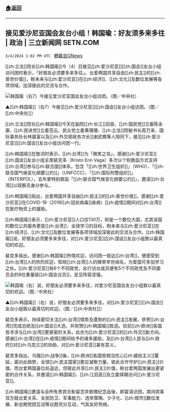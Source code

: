 ###  [:house:返回](README.md)
---


## 接见爱沙尼亚国会友台小组！韩国瑜：好友须多来多往 | 政治 | 三立新闻网  SETN.COM
`3/4/2024 1:02 PM UTC ` [轉載自GNews](https://gnews.org/articles/2363803)

[[zh:立法]]院长[[zh:韩国瑜]]今（4）日接见[[zh:爱沙尼亚]][[zh:国会]]友台小组访问团时表示，「好朋友必须要多来多往」。台爱两国共享自由[[zh:民主]]的[[zh:普世价值]]，盼未来与[[zh:爱沙尼亚]]在[[zh:经济]]、[[zh:文化]]及数位发展等各项领域，加深彼此的交流与合作。

![韩国瑜（右7）今接见爱沙尼亚国会友台小组访团。（图／中央社）](https://attach.setn.com/newsimages/2024/03/04/4554561-PH.jpg "韩国瑜（右7）今接见爱沙尼亚国会友台小组访团。（图／中央社）")

▲[[zh:韩国瑜]]（右7）今接见[[zh:爱沙尼亚]][[zh:国会]]友台小组访团。（图／[[zh:中央社]]）

[[zh:立法]]院长[[zh:韩国瑜]]今天在副院[[zh:长江]]启臣、[[zh:国民党]]立委陈永康、[[zh:民进党]]立委范云、民众党立委黄珊珊、[[zh:立法]]院秘书长周万来、国际事务处长林晨富以及[[zh:外交部政务次长]]谢武樵等人陪同下，接见[[zh:爱沙尼亚]][[zh:国会]]友台小组访问团一行。

[[zh:韩国瑜]]在致词时表示，[[zh:台湾]]为「微笑之岛」，感谢[[zh:爱沙尼亚]][[zh:国会]]友台小组主席裴克多（Kristo Enn Vaga）多次以个别致函方式支持[[zh:台湾]]参与[[zh:联合国]]体系，包含「[[zh:世界卫生组织]]」（WHO）、「[[zh:联合国气候变化纲要公约]]」（UNFCCC）、「[[zh:国际刑警组织]]」（INTERPOL），去年更特别致函「[[zh:联合国气候变化纲要公约]]」，邀请[[zh:台湾]]以观察员身分参与。

[[zh:韩国瑜]]指出，台爱两国共享自由[[zh:民主]]的[[zh:普世价值]]，感谢[[zh:爱沙尼亚]]在COVID-19（2019[[zh:冠状病毒]]疾病）[[zh:疫情]]期间对[[zh:台湾]]在医疗物资上的援助。

[[zh:韩国瑜]]表示，[[zh:爱沙尼亚]]人口仅130万，却是一个数位大国，尤其该国的数位公共服务更是[[zh:台湾]]、全球学习的目标，盼未来与[[zh:爱沙尼亚]]在[[zh:经济]]、[[zh:文化]]及数位发展等各项领域加深彼此的交流与合作。[[zh:韩国瑜]]说，好朋友必须要多来多往，对[[zh:爱沙尼亚]][[zh:国会]]友台小组致以最真切的欢迎。

裴克多指出，感谢[[zh:韩国瑜]]热情欢迎，访问团一抵达[[zh:台湾]]，便感受到[[zh:台湾]]人的热烈欢迎，知晓[[zh:台湾]]人的微笑举世闻名，为爱国可多加学习之处。[[zh:爱沙尼亚]]有6个不同政党，此行访台成员便有5个不同政党及不同委员会的8位重量级[[zh:国会议员]]，足见阵容坚强。

![韩国瑜（右）说，好朋友必须要多来多往，对爱沙尼亚国会友台小组致以最真切的欢迎。（图／中央社）](https://attach.setn.com/newsimages/2024/03/04/4554541-PH.jpg "韩国瑜（右）说，好朋友必须要多来多往，对爱沙尼亚国会友台小组致以最真切的欢迎。（图／中央社）")

▲[[zh:韩国瑜]]（右）说，好朋友必须要多来多往，对[[zh:爱沙尼亚]][[zh:国会]]友台小组致以最真切的欢迎。（图／[[zh:中央社]]）

裴克多表示，持续密切关注[[zh:台湾]]情势及蓬勃的[[zh:民主]]发展，恭贺[[zh:台湾]]完成总统及[[zh:国会]]大选，并祝贺[[zh:韩国瑜]]胜选。目前[[zh:欧洲]]各国皆寻求与[[zh:台湾]]更紧密的关系，此亦为[[zh:爱沙尼亚]]的[[zh:外交]]新方向。感谢[[zh:台湾]]在[[zh:疫情]]期间给予的诸多援助，及[[zh:台湾]]人民与[[zh:政府]]对[[zh:乌克兰]]的协助，对[[zh:爱沙尼亚]]甚有意义。

裴克多指出，乌俄[[zh:战争]]後，[[zh:欧洲]]各国皆相当忧心[[zh:威权主义]]蔓延，面对此趋势，全球[[zh:民主国家]]更应凝聚力量，彼此合作守护[[zh:民主]]价值。而台爱两国虽位处遥远，但彼此共享[[zh:民主]]价值，盼台爱两国发展出更紧密的合作关系，并邀请[[zh:韩国瑜]]、[[zh:江启臣]]及立委择期访问[[zh:爱沙尼亚]]。

[[zh:韩国瑜]]邀请与会所有贵宾合影留念并致赠纪念品後，即宴请访团，席间宾客双方就台爱关系、全民防卫、军事能力、选举策略、少子化、[[zh:城市]]数位发展、新会期党团互动等议题充分互动，气氛友好热络。
